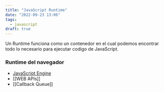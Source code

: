 ```yaml
---
title: "JavaScript Runtime"
date: "2022-09-23 13:06"
tags: 
  - javascript
draft: true
---
```

Un Runtime funciona como un contenedor en el cual podemos encontrar todo lo necesario para ejecutar codigo de JavaScript.

### Runtime del navegador
- [JavaScript Engine](notes/JavaScript%20Engine.md)
- [[WEB APIs]]
- [[Callback Queue]]
